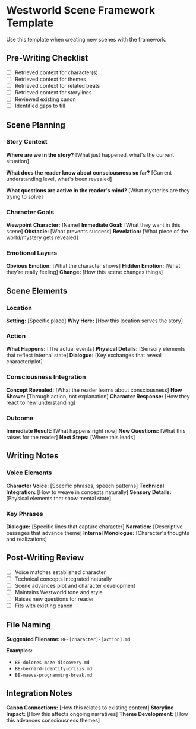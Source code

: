 # Westworld Scene Framework Template

Use this template when creating new scenes with the framework.

## Pre-Writing Checklist

- [ ] Retrieved context for character(s)
- [ ] Retrieved context for themes
- [ ] Retrieved context for related beats
- [ ] Retrieved context for storylines
- [ ] Reviewed existing canon
- [ ] Identified gaps to fill

## Scene Planning

### Story Context
**Where are we in the story?**
[What just happened, what's the current situation]

**What does the reader know about consciousness so far?**
[Current understanding level, what's been revealed]

**What questions are active in the reader's mind?**
[What mysteries are they trying to solve]

### Character Goals
**Viewpoint Character:** [Name]
**Immediate Goal:** [What they want in this scene]
**Obstacle:** [What prevents success]
**Revelation:** [What piece of the world/mystery gets revealed]

### Emotional Layers
**Obvious Emotion:** [What the character shows]
**Hidden Emotion:** [What they're really feeling]
**Change:** [How this scene changes things]

## Scene Elements

### Location
**Setting:** [Specific place]
**Why Here:** [How this location serves the story]

### Action
**What Happens:** [The actual events]
**Physical Details:** [Sensory elements that reflect internal state]
**Dialogue:** [Key exchanges that reveal character/plot]

### Consciousness Integration
**Concept Revealed:** [What the reader learns about consciousness]
**How Shown:** [Through action, not explanation]
**Character Response:** [How they react to new understanding]

### Outcome
**Immediate Result:** [What happens right now]
**New Questions:** [What this raises for the reader]
**Next Steps:** [Where this leads]

## Writing Notes

### Voice Elements
**Character Voice:** [Specific phrases, speech patterns]
**Technical Integration:** [How to weave in concepts naturally]
**Sensory Details:** [Physical elements that show mental state]

### Key Phrases
**Dialogue:** [Specific lines that capture character]
**Narration:** [Descriptive passages that advance theme]
**Internal Monologue:** [Character's thoughts and realizations]

## Post-Writing Review

- [ ] Voice matches established character
- [ ] Technical concepts integrated naturally
- [ ] Scene advances plot and character development
- [ ] Maintains Westworld tone and style
- [ ] Raises new questions for reader
- [ ] Fits with existing canon

## File Naming

**Suggested Filename:** `BE-[character]-[action].md`

**Examples:**
- `BE-dolores-maze-discovery.md`
- `BE-bernard-identity-crisis.md`
- `BE-maeve-programming-break.md`

## Integration Notes

**Canon Connections:** [How this relates to existing content]
**Storyline Impact:** [How this affects ongoing narratives]
**Theme Development:** [How this advances consciousness themes]